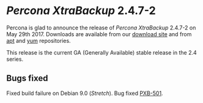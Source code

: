 # *Percona XtraBackup* 2.4.7-2

Percona is glad to announce the release of *Percona XtraBackup* 2.4.7-2 on
May 29th 2017. Downloads are available from our [download site](http://www.percona.com/downloads/XtraBackup/Percona-XtraBackup-2.4.7-2/) and
from [apt](../../installation/apt_repo.md#apt-repo) and [yum](../../installation/yum_repo.md#yum-repo) repositories.

This release is the current GA (Generally Available) stable release in the 2.4
series.

## Bugs fixed

Fixed build failure on Debian 9.0 (*Stretch*). Bug fixed [PXB-501](https://jira.percona.com/browse/PXB-501).
